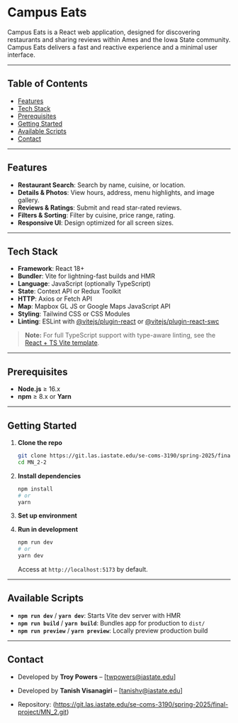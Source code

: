 # Campus Eats

Campus Eats is a React web application, designed for discovering restaurants and sharing reviews within Ames and the Iowa State community. Campus Eats delivers a fast and reactive  experience and a minimal user interface.

---

## Table of Contents

- [Features](#features)
- [Tech Stack](#tech-stack)
- [Prerequisites](#prerequisites)
- [Getting Started](#getting-started)
- [Available Scripts](#available-scripts)
- [Contact](#contact)

---

## Features

- **Restaurant Search**: Search by name, cuisine, or location.
- **Details & Photos**: View hours, address, menu highlights, and image gallery.
- **Reviews & Ratings**: Submit and read star-rated reviews.
- **Filters & Sorting**: Filter by cuisine, price range, rating.
- **Responsive UI**: Design optimized for all screen sizes.

---

## Tech Stack

- **Framework**: React 18+
- **Bundler**: Vite for lightning-fast builds and HMR
- **Language**: JavaScript (optionally TypeScript)
- **State**: Context API or Redux Toolkit
- **HTTP**: Axios or Fetch API
- **Map**: Mapbox GL JS or Google Maps JavaScript API
- **Styling**: Tailwind CSS or CSS Modules
- **Linting**: ESLint with [@vitejs/plugin-react](https://github.com/vitejs/vite-plugin-react) or [@vitejs/plugin-react-swc](https://github.com/vitejs/vite-plugin-react-swc)

> **Note:** For full TypeScript support with type-aware linting, see the [React + TS Vite template](https://github.com/vitejs/vite/tree/main/packages/create-vite/template-react-ts).

---

## Prerequisites

- **Node.js** ≥ 16.x
- **npm** ≥ 8.x or **Yarn**

---

## Getting Started

1. **Clone the repo**
   ```bash
   git clone https://git.las.iastate.edu/se-coms-3190/spring-2025/final-project/MN_2.git
   cd MN_2-2
   ```
2. **Install dependencies**
   ```bash
   npm install
   # or
   yarn
   ```
3. **Set up environment**

4. **Run in development**
   ```bash
   npm run dev
   # or
   yarn dev
   ```
   Access at `http://localhost:5173` by default.

---

## Available Scripts

- **`npm run dev`** / **`yarn dev`**: Starts Vite dev server with HMR
- **`npm run build`** / **`yarn build`**: Bundles app for production to `dist/`
- **`npm run preview`** / **`yarn preview`**: Locally preview production build

---

## Contact

- Developed by **Troy Powers** – [twpowers@iastate.edu]
- Developed by **Tanish Visanagiri** – [tanishv@iastate.edu]

- Repository: (https://git.las.iastate.edu/se-coms-3190/spring-2025/final-project/MN_2.git)
